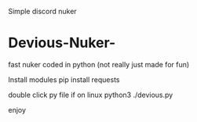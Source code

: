 Simple discord nuker

# Devious-Nuker-
fast nuker coded in python (not really just made for fun)

Install modules
pip install requests 

double click py file if on linux python3 ./devious.py

enjoy
